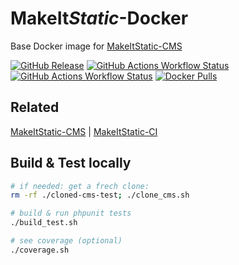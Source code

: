 # **MakeIt***Static*-Docker

Base Docker image for [MakeItStatic-CMS](https://github.com/mysticeragames/MakeItStatic-CMS)

[![GitHub Release](https://img.shields.io/github/v/release/mysticeragames/MakeItStatic-Docker?sort=semver&label=Release)](https://github.com/mysticeragames/MakeItStatic-Docker/releases/latest)
[![GitHub Actions Workflow Status](https://img.shields.io/github/actions/workflow/status/mysticeragames/MakeItStatic-Docker/trigger.release.yml?label=Docker%20Release)](https://github.com/mysticeragames/MakeItStatic-Docker/actions/workflows/trigger.release.yml)
[![GitHub Actions Workflow Status](https://img.shields.io/github/actions/workflow/status/mysticeragames/MakeItStatic-Docker/trigger.main.yml?branch=main&label=Docker%20Development%20(dev-main))](https://github.com/mysticeragames/MakeItStatic-Docker/actions/workflows/trigger.main.yml)
[![Docker Pulls](https://img.shields.io/docker/pulls/mysticeragames/makeitstatic-cms-base?label=Docker%20Pulls%20(cms-base))](https://hub.docker.com/r/mysticeragames/makeitstatic-cms-base/tags)

## Related

[MakeItStatic-CMS](https://github.com/mysticeragames/MakeItStatic-CMS) |
[MakeItStatic-CI](https://github.com/mysticeragames/MakeItStatic-CI)

## Build & Test locally

```bash
# if needed: get a frech clone:
rm -rf ./cloned-cms-test; ./clone_cms.sh

# build & run phpunit tests
./build_test.sh

# see coverage (optional)
./coverage.sh
```


